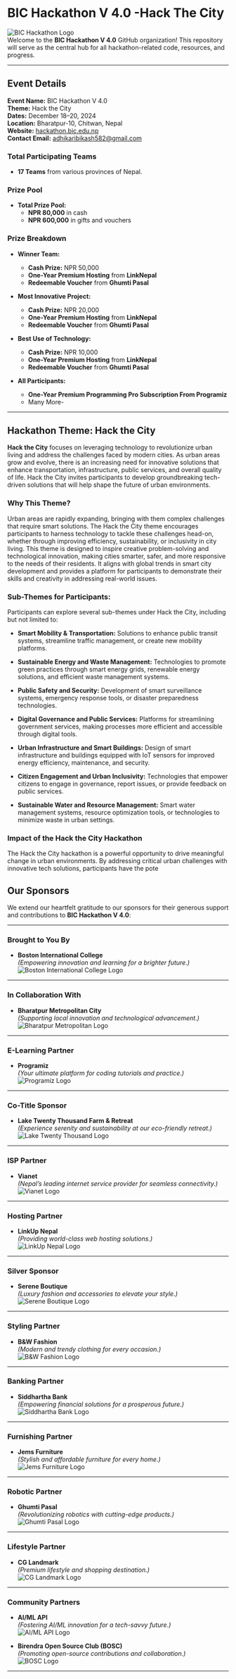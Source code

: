 # BIC Hackathon V 4.0 -Hack The City

![BIC Hackathon Logo](https://hackathon.bic.edu.np/wp-content/uploads/2024/07/logo.png)  
Welcome to the **BIC Hackathon V 4.0** GitHub organization! This repository will serve as the central hub for all hackathon-related code, resources, and progress.

---

## Event Details

**Event Name:** BIC Hackathon V 4.0  
**Theme:** Hack the City  
**Dates:** December 18–20, 2024  
**Location:** Bharatpur-10, Chitwan, Nepal  
**Website:** [hackathon.bic.edu.np](https://hackathon.bic.edu.np/)  
**Contact Email:** [adhikaribikash582@gmail.com](mailto:adhikaribikash582@gmail.com)

### Total Participating Teams

- **17 Teams** from various provinces of Nepal.

### Prize Pool

- **Total Prize Pool:**
  - **NPR 80,000** in cash
  - **NPR 600,000** in gifts and vouchers

### Prize Breakdown

- **Winner Team:**

  - **Cash Prize:** NPR 50,000
  - **One-Year Premium Hosting** from **LinkNepal**
  - **Redeemable Voucher** from **Ghumti Pasal**

- **Most Innovative Project:**

  - **Cash Prize:** NPR 20,000
  - **One-Year Premium Hosting** from **LinkNepal**
  - **Redeemable Voucher** from **Ghumti Pasal**

- **Best Use of Technology:**

  - **Cash Prize:** NPR 10,000
  - **One-Year Premium Hosting** from **LinkNepal**
  - **Redeemable Voucher** from **Ghumti Pasal**

- **All Participants:**
  - **One-Year Premium Programming Pro Subscription From Programiz**
  - Many More-

---

## Hackathon Theme: Hack the City

**Hack the City** focuses on leveraging technology to revolutionize urban living and address the challenges faced by modern cities. As urban areas grow and evolve, there is an increasing need for innovative solutions that enhance transportation, infrastructure, public services, and overall quality of life. Hack the City invites participants to develop groundbreaking tech-driven solutions that will help shape the future of urban environments.

### Why This Theme?

Urban areas are rapidly expanding, bringing with them complex challenges that require smart solutions. The Hack the City theme encourages participants to harness technology to tackle these challenges head-on, whether through improving efficiency, sustainability, or inclusivity in city living. This theme is designed to inspire creative problem-solving and technological innovation, making cities smarter, safer, and more responsive to the needs of their residents. It aligns with global trends in smart city development and provides a platform for participants to demonstrate their skills and creativity in addressing real-world issues.

### Sub-Themes for Participants:

Participants can explore several sub-themes under Hack the City, including but not limited to:

- **Smart Mobility & Transportation:** Solutions to enhance public transit systems, streamline traffic management, or create new mobility platforms.

- **Sustainable Energy and Waste Management:** Technologies to promote green practices through smart energy grids, renewable energy solutions, and efficient waste management systems.

- **Public Safety and Security:** Development of smart surveillance systems, emergency response tools, or disaster preparedness technologies.

- **Digital Governance and Public Services:** Platforms for streamlining government services, making processes more efficient and accessible through digital tools.

- **Urban Infrastructure and Smart Buildings:** Design of smart infrastructure and buildings equipped with IoT sensors for improved energy efficiency, maintenance, and security.

- **Citizen Engagement and Urban Inclusivity:** Technologies that empower citizens to engage in governance, report issues, or provide feedback on public services.

- **Sustainable Water and Resource Management:** Smart water management systems, resource optimization tools, or technologies to minimize waste in urban settings.

### Impact of the Hack the City Hackathon

The Hack the City hackathon is a powerful opportunity to drive meaningful change in urban environments. By addressing critical urban challenges with innovative tech solutions, participants have the pote

## Our Sponsors

We extend our heartfelt gratitude to our sponsors for their generous support and contributions to **BIC Hackathon V 4.0**:

---

### **Brought to You By**

- **Boston International College**  
  _(Empowering innovation and learning for a brighter future.)_  
  ![Boston International College Logo](./src/logo/BIC.png)

---

### **In Collaboration With**

- **Bharatpur Metropolitan City**  
  _(Supporting local innovation and technological advancement.)_  
  ![Bharatpur Metropolitan Logo](./src/logo/BharatpurMetropolitanLogo.png)

---

### **E-Learning Partner**

- **Programiz**  
  _(Your ultimate platform for coding tutorials and practice.)_  
  ![Programiz Logo](./src/logo/ProgramizLogo.SVG)

---

### **Co-Title Sponsor**

- **Lake Twenty Thousand Farm & Retreat**  
  _(Experience serenity and sustainability at our eco-friendly retreat.)_  
  ![Lake Twenty Thousand Logo](./src/logo/LakeTwentyThousandFarm&RetreatLogo.png)

---

### **ISP Partner**

- **Vianet**  
  _(Nepal’s leading internet service provider for seamless connectivity.)_  
  ![Vianet Logo](./src/logo/vianetlogo.png)

---

### **Hosting Partner**

- **LinkUp Nepal**  
  _(Providing world-class web hosting solutions.)_  
  ![LinkUp Nepal Logo](./src/logo/LinkupNepal.png)

---

### **Silver Sponsor**

- **Serene Boutique**  
  _(Luxury fashion and accessories to elevate your style.)_  
  ![Serene Boutique Logo](./src/logo/SereneBoutiqueLogo.png)

---

### **Styling Partner**

- **B&W Fashion**  
  _(Modern and trendy clothing for every occasion.)_  
  ![B&W Fashion Logo](./src/logo/BWFashionLogo.png)

---

### **Banking Partner**

- **Siddhartha Bank**  
  _(Empowering financial solutions for a prosperous future.)_  
  ![Siddhartha Bank Logo](./src/logo/SiddharthaBankLogo.JPG)

---

### **Furnishing Partner**

- **Jems Furniture**  
  _(Stylish and affordable furniture for every home.)_  
  ![Jems Furniture Logo](./src/logo/JemsFurnitureLogo.png)

---

### **Robotic Partner**

- **Ghumti Pasal**  
  _(Revolutionizing robotics with cutting-edge products.)_  
  ![Ghumti Pasal Logo](./src/logo/GhumtiPasalLogo.JPG)

---

### **Lifestyle Partner**

- **CG Landmark**  
  _(Premium lifestyle and shopping destination.)_  
  ![CG Landmark Logo](./src/logo/CGLandmarkLogo.PNG)

---

### **Community Partners**

- **AI/ML API**  
  _(Fostering AI/ML innovation for a tech-savvy future.)_  
  ![AI/ML API Logo](./src/logo/AL_MLAPILogo.webp)

- **Birendra Open Source Club (BOSC)**  
  _(Promoting open-source contributions and collaboration.)_  
  ![BOSC Logo](./src/logo/BOSC.JPG)

---
